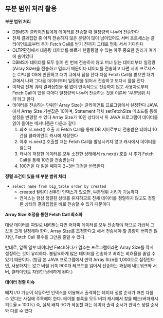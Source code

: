 ## 부분 범위 처리 활용

**부분 범위 처리**

- DBMS가 클라이언트에게 데이터를 전송할 때 일정량씩 나누어 전송한다
- 전체 결과집합 중 아직 전송하지 않은 분량이 많이 남아있어도 서버 프로세스는 클라이언트로부터 추가 Fetch Call를 받기 전까지 그대로 멈춰 서서 기다린다
- OLTP환경에서 대용량 데이터를 빠르게 핸들링할 수 있는 아주 중요한 원리가 여기에 숨어있다
- DBMS가 데이터를 모두 읽어 한 번에 전송하지 않고 머너 읽는 데이터부터 일정량(Array Size)을 전송하고 멈추기 때문이다 데이터를 전송하고 나면 서버 프로세스는 CPU를 OS에 반환하고 대기 큐에서 잠을 잔다 다음 Fetch Call을 받으면 대기 큐에서 나와 그다음 데이터부터 일정량을 읽어서 전송하고 또다시 잠을 잔다
- 이처럼 전체 쿼리 결과집합을 쉼 없이 연속적으로 전송하지 않고 사용자로부터 Fetch Call이 있을 때마다 일정량씩 나누어 전송하는 것을 이른바 '부분범위 처리'라고 한다
- 데이터를 전송하는 단위인 Array Size는 클라이언트 프로그램에서 설정한다 JAVA에서 Array Size 기본값은 10이며, Statement 객체 setFetchSize 메소드를 통해 설정을 변경할 수 있다 Array Size가 10인 상태에서 위 JAVA 프로그램이 데이터를 읽어 들이는 메커니즘은 다음과 같다
    1. 최초 rs.next() 호출 시 Fetch Call을 통해 DB 서버로부터 전송받은 데이터 10건을 클라이언트 캐시에 저장한다
    2. 이후 rs.next() 호출할 때는 Fetch Call을 발생시키지 않고 캐시에서 데이터를 읽는다
    3. 캐시에 저장한 데이터를 모두 소진한 상태에서 rs.next() 호출 시 추가 Fetch Call을 통해 10건을 전송받는다
    4. 100건을 다 읽을 때까지 2~3번 과정을 반복한다

**정렬 조건이 있을 때 부분 범위 처리**

- `select name from big_table order by created`
    - created 컬럼이 선두인 인덱스가 있으면, 부분범위 처리가 가능하다
    - 인덱스는 항상 정렬된 상태를 유지하므로 전체 데이터를 정렬하지 않고도 정렬된 상태의 결과집합을 바로 전송할 수 있기 때문이다

**Array Size 조정을 통한 Fetch Call 최소화**

대량 데이터를 파일로 내려받는다면 어차피 데이터를 모두 전송해야 하므로 가급적 그 값을 크게 설정해야 한다. Array Size를 조정한다고 해서 전송해야 할 총량이 변하진 않지만, Fetch Call 횟수를 그만큼 줄일 수 있다.

반대로, 앞쪽 일부 데이터만 Fetch하다가 멈추는 프로그램이라면 Array Size를 작게 설정하는 것이 유리하다. 불필요하게 많은 데이터를 전송하고 버리는 비효율을 줄일 수 있기 때문이다. (방금 본 JAVA 프로그램에서 만약 Array Size를 1,000으로 설정한다면, 사용하지도 않고 버릴 뒤쪽 900개 레코드를 읽어서 전송하는 과정에 네트워크와 서버, 클라이언트 자원만 낭비하게 된다.)

**데이터 정렬 이슈**

배치 I/O 기능이 작동하면 인덱스를 이용해서 출력하는 데이터 정렬 순서가 매번 다를 수 있다는 사실에 주목해야 한다. 테이블 블록을 모두 버퍼 캐시에서 찾을 때는(버퍼캐시 히트율 = 100%) 즉, 실제 배치 I/O가 작동할 때는 데이터 출력 순서가 인덱스 정렬 순서와 다를 수 있다
